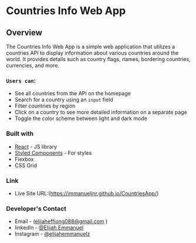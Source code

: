 # Countries Info Web App


## Overview

The Countries Info Web App is a simple web application that utilizes a countries API to display information about various countries around the world. It provides details such as country flags, names, bordering countries, currencies, and more.

### `Users can`:
* See all countries from the API on the homepage
* Search for a country using an `input` field
* Filter countries by region
* Click on a country to see more detailed information on a separate page
* Toggle the color scheme between light and dark mode

### Built with
- [React](https://reactjs.org/) - JS library
- [Styled Components](https://styled-components.com/) - For styles  
- Flexbox
- CSS Grid

### Link
* Live Site URL:(https://immanueljnr.github.io/CountriesApp/)

### Developer's Contact
- Email - (elijaheffiong088@gmail.com )
- linkedIn - [@Elijah Emmanuel](https://www.linkedin.com/in/elijah-emmanuel-256bb1239?lipi=urn%3Ali%3Apage%3Ad_flagship3_profile_view_base_contact_details%3Bo7rPTYQhRUq3HHfEvnZWFQ%3D%3D)
- Instagram - [@elijahemmanuelz](https://www.instagram.com/elijahemmanuelz/)
  
